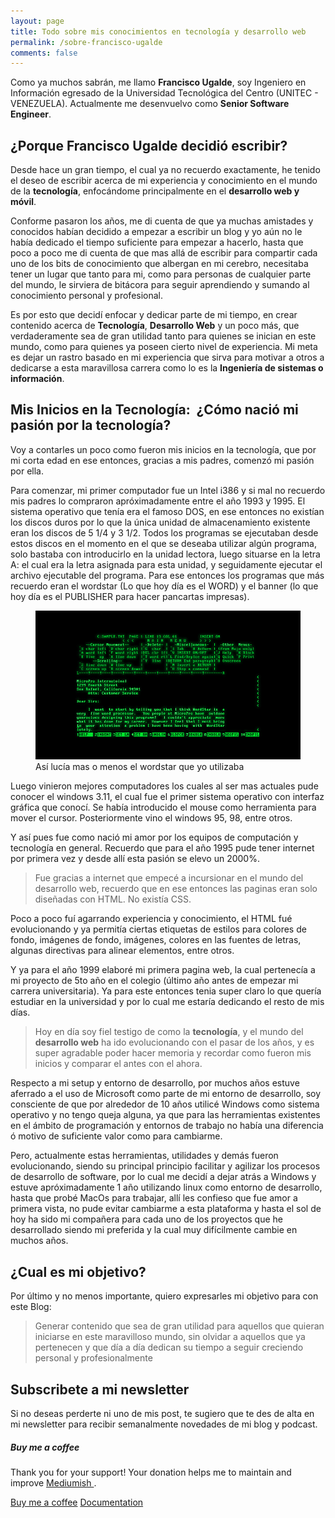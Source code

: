```yaml
---
layout: page
title: Todo sobre mis conocimientos en tecnología y desarrollo web
permalink: /sobre-francisco-ugalde
comments: false
---
```

<div class="row justify-content-between">
<div class="col-md-8 pr-5">

<p>
Como ya muchos sabrán, me llamo <b>Francisco Ugalde</b>, soy Ingeniero en Información egresado de la Universidad Tecnológica del Centro (UNITEC - VENEZUELA). Actualmente me desenvuelvo como <b>Senior Software Engineer</b>.
</p>

<h2> ¿Porque Francisco Ugalde decidió escribir?</h2>

<p>
Desde hace un gran tiempo, el cual ya no recuerdo exactamente, he tenido el deseo de escribir acerca de mi experiencia y conocimiento en el mundo de la <b>tecnología</b>, enfocándome principalmente en el <b>desarrollo web y móvil</b>.
</p>

<p>
Conforme pasaron los años, me di cuenta de que ya muchas amistades y conocidos habían decidido a empezar a escribir un blog y yo aún no le había dedicado el tiempo suficiente para empezar a hacerlo, hasta que poco a poco me di cuenta de que mas allá de escribir para compartir cada uno de los bits de conocimiento que albergan en mi cerebro, necesitaba tener un lugar que tanto para mi, como para personas de cualquier parte del mundo, le sirviera de bitácora para seguir aprendiendo y sumando al conocimiento personal y profesional.
</p>

<p>
Es por esto que decidí enfocar y dedicar parte de mi tiempo, en crear contenido acerca de <b>Tecnología</b>, <b>Desarrollo Web</b> y un poco más, que verdaderamente sea de gran utilidad tanto para quienes se inician en este mundo, como para quienes ya poseen cierto nivel de experiencia. Mi meta es dejar un rastro basado en mi experiencia que sirva para motivar a otros a dedicarse a esta maravillosa carrera como lo es la <b>Ingeniería de sistemas o información</b>.
</p>

<h2>Mis Inicios en la Tecnología:  ¿Cómo nació mi pasión por la tecnología?</h2>

<p>
Voy a contarles un poco como fueron mis inicios en la tecnología, que por mi corta edad en ese entonces, gracias a mis padres, comenzó mi pasión por ella.
</p>

<p>
Para comenzar, mi primer computador fue un Intel i386 y si mal no recuerdo mis padres lo compraron apróximadamente entre el año 1993 y 1995. El sistema operativo que tenía era el famoso DOS, en ese entonces no existían los discos duros por lo que la única unidad de almacenamiento existente eran los discos de 5 1/4 y 3 1/2. Todos los programas se ejecutaban desde estos discos en el momento en el que se deseaba utilizar algún programa, solo bastaba con introducirlo en la unidad lectora, luego situarse en la letra A: el cual era la letra asignada para esta unidad, y seguidamente ejecutar el archivo ejecutable del programa. Para ese entonces los programas que más recuerdo eran el wordstar (Lo que hoy día es el WORD) y el banner (lo que hoy día es el PUBLISHER para hacer pancartas impresas).
</p>

<figure>
    <img src="/assets/images/posts/wordstar.jpg" />
    <figcaption style="margin: 0 auto">Así lucía mas o menos el wordstar que yo utilizaba</figcaption>
</figure>

<p>
Luego vinieron mejores computadores los cuales al ser mas actuales pude conocer el windows 3.11, el cual fue el primer sistema operativo con interfaz gráfica que conocí. Se había introducido el mouse como herramienta para mover el cursor. Posteriormente vino el windows 95, 98, entre otros.
</p>

<p>
Y así pues fue como nació mi amor por los equipos de computación y tecnología en general. Recuerdo que para el año 1995 pude tener internet por primera vez y desde allí esta pasión se elevo un 2000%.
</p>

<blockquote>
<p>
Fue gracias a internet que empecé a incursionar en el mundo del desarrollo web, recuerdo que en ese entonces las paginas eran solo diseñadas con HTML. No existía CSS.
</p>
</blockquote>

<p>
Poco a poco fuí agarrando experiencia y conocimiento, el HTML fué evolucionando y ya permitía ciertas etiquetas de estilos para colores de fondo, imágenes de fondo, imágenes, colores en las fuentes de letras, algunas directivas para alinear elementos, entre otros.
</p>

<p>
Y ya para el año 1999 elaboré mi primera pagina web, la cual pertenecía a mi proyecto de 5to año en el colegio (último año antes de empezar mi carrera universitaria). Ya para este entonces tenia super claro lo que quería estudiar en la universidad y por lo cual me estaría dedicando el resto de mis días.
</p>

<blockquote>
<p>
Hoy en día soy fiel testigo de como la <b>tecnología</b>, y el mundo del <b>desarrollo web</b> ha ido evolucionando con el pasar de los años, y es super agradable poder hacer memoria y recordar como fueron mis inicios y comparar el antes con el ahora.
</p>
</blockquote>

<p>
Respecto a mi setup y entorno de desarrollo, por muchos años estuve aferrado a el uso de Microsoft como parte de mi entorno de desarrollo, soy consciente de que por alrededor de 10 años utilicé Windows como sistema operativo y no tengo queja alguna, ya que para las herramientas existentes en el ámbito de programación y entornos de trabajo no había una diferencia ó motivo de suficiente valor como para cambiarme.
</p>

<p>
Pero, actualmente estas herramientas, utilidades y demás fueron evolucionando, siendo su principal principio facilitar y agilizar los procesos de desarrollo de software, por lo cual me decidí a dejar atrás a Windows y estuve apróximadamente 1 año utilizando linux como entorno de desarrollo, hasta que probé MacOs para trabajar, allí les confieso que fue amor a primera vista, no pude evitar cambiarme a esta plataforma y hasta el sol de hoy ha sido mi compañera para cada uno de los proyectos que he desarrollado siendo mi preferida y la cual muy difícilmente cambie en muchos años.
</p>

<h2>¿Cual es mi objetivo?</h2>

<p>
Por último y no menos importante, quiero expresarles mi objetivo para con este Blog:
</p>

<blockquote>
<p>
Generar contenido que sea de gran utilidad para aquellos que quieran iniciarse en este maravilloso mundo, sin olvidar a aquellos que ya pertenecen y que día a día dedican su tiempo a seguir creciendo personal y profesionalmente
</p>
</blockquote>

<h2>Subscribete a mi newsletter</h2>

<p>
Si no deseas perderte ni uno de mis post, te sugiero que te des de alta en mi newsletter para recibir semanalmente novedades de mi blog y podcast.
</p>

</div>

<div class="col-md-4">

<div class="sticky-top sticky-top-80">
<h5>Buy me a coffee</h5>

<p>Thank you for your support! Your donation helps me to maintain and improve <a target="_blank" href="https://github.com/wowthemesnet/mediumish-theme-jekyll">Mediumish <i class="fab fa-github"></i></a>.</p>

<a target="_blank" href="https://www.wowthemes.net/donate/" class="btn btn-danger">Buy me a coffee</a> <a target="_blank" href="https://bootstrapstarter.com/bootstrap-templates/template-mediumish-bootstrap-jekyll/" class="btn btn-warning">Documentation</a>

</div>
</div>
</div>
